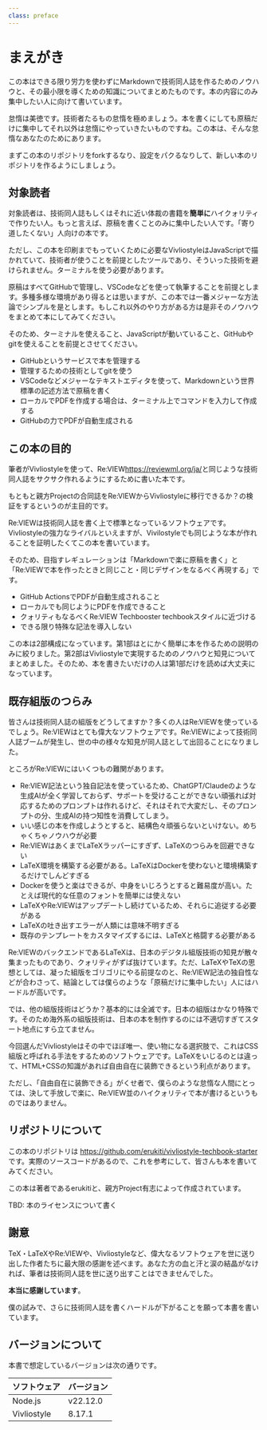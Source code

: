 ```yaml
---
class: preface
---
```


# まえがき

この本はできる限り労力を使わずにMarkdownで技術同人誌を作るためのノウハウと、その最小限を導くための知識についてまとめたものです。本の内容にのみ集中したい人に向けて書いています。

怠惰は美徳です。技術者たるもの怠惰を極めましょう。本を書くにしても原稿だけに集中してそれ以外は怠惰にやっていきたいものですね。この本は、そんな怠惰なあなたのためにあります。

まずこの本のリポジトリをforkするなり、設定をパクるなりして、新しい本のリポジトリを作るようにしましょう。

## 対象読者

対象読者は、技術同人誌もしくはそれに近い体裁の書籍を**簡単に**ハイクォリティで作りたい人。もっと言えば、原稿を書くことのみに集中したい人です。「寄り道したくない」人向けの本です。

ただし、この本を印刷までもっていくために必要なVivliostyleはJavaScriptで描かれていて、技術者が使うことを前提としたツールであり、そういった技術を避けられません。ターミナルを使う必要があります。

原稿はすべてGitHubで管理し、VSCodeなどを使って執筆することを前提とします。多種多様な環境があり得るとは思いますが、この本では一番メジャーな方法論でシンプルを是とします。もしこれ以外のやり方がある方は是非そのノウハウをまとめて本にしてみてください。

そのため、ターミナルを使えること、JavaScriptが動いていること、GitHubやgitを使えることを前提とさせてください。

* GitHubというサービスで本を管理する
* 管理するための技術としてgitを使う
* VSCodeなどメジャーなテキストエディタを使って、Markdownという世界標準の記述方法で原稿を書く
* ローカルでPDFを作成する場合は、ターミナル上でコマンドを入力して作成する
* GitHubの力でPDFが自動生成される

## この本の目的

筆者がVivliostyleを使って、Re:VIEW<span class="footnote">https://reviewml.org/ja/</span>と同じような技術同人誌をサクサク作れるようにするために書いた本です。

もともと親方Projectの合同誌をRe:VIEWからVivliostyleに移行できるか？の検証をするというのが主目的です。

Re:VIEWは技術同人誌を書く上で標準となっているソフトウェアです。Vivliostyleの強力なライバルといえますが、Vivilostyleでも同じような本が作れることを証明したくてこの本を書いています。

そのため、目指すレギュレーションは「Markdownで楽に原稿を書く」と「Re:VIEWで本を作ったときと同じこと・同じデザインをなるべく再現する」です。

* GitHub ActionsでPDFが自動生成されること
* ローカルでも同じようにPDFを作成できること
* クォリティもなるべくRe:VIEW Techbooster techbookスタイルに近づける
* できる限り特殊な記法を導入しない

この本は2部構成になっています。第1部はとにかく簡単に本を作るための説明のみに絞りました。第2部はVivliostyleで実現するためのノウハウと知見についてまとめました。そのため、本を書きたいだけの人は第1部だけを読めば大丈夫になっています。

## 既存組版のつらみ

皆さんは技術同人誌の組版をどうしてますか？多くの人はRe:VIEWを使っているでしょう。Re:VIEWはとても偉大なソフトウェアです。Re:VIEWによって技術同人誌ブームが発生し、世の中の様々な知見が同人誌として出回ることになりました。

ところがRe:VIEWにはいくつもの難関があります。

* Re:VIEW記法という独自記法を使っているため、ChatGPT/Claudeのような生成AIが全く学習しておらず、サポートを受けることができない<span class="footnote">頑張れば対応するためのプロンプトは作れるけど、それはそれで大変だし、そのプロンプトの分、生成AIの持つ知性を消費してしまう。</span>
* いい感じの本を作成しようとすると、結構色々頑張らないといけない。めちゃくちゃノウハウが必要
* Re:VIEWはあくまでLaTeXラッパーにすぎず、LaTeXのつらみを回避できない
* LaTeX環境を構築する必要がある。LaTeXはDockerを使わないと環境構築するだけでしんどすぎる
* Dockerを使うと楽はできるが、中身をいじろうとすると難易度が高い。たとえば現代的な任意のフォントを簡単には使えない
* LaTeXやRe:VIEWはアップデートし続けているため、それらに追従する必要がある
* LaTeXの吐き出すエラーが人類には意味不明すぎる
* 既存のテンプレートをカスタマイズするには、LaTeXと格闘する必要がある

Re:VIEWのバックエンドであるLaTeXは、日本のデジタル組版技術の知見が散々集まったものであり、クォリティがずば抜けています。ただ、LaTeXやTeXの思想としては、凝った組版をゴリゴリにやる前提なのと、Re:VIEW記法の独自性などが合わさって、結論としては僕らのような「原稿だけに集中したい」人にはハードルが高いです。

では、他の組版技術はどうか？基本的には全滅です。日本の組版はかなり特殊です。そのため海外系の組版技術は、日本の本を制作するのには不適切すぎてスタート地点にすら立てません。

今回選んだVivliostyleはその中でほぼ唯一、使い物になる選択肢で、これはCSS組版と呼ばれる手法をするためのソフトウェアです。LaTeXをいじるのとは違って、HTML+CSSの知識があれば自由自在に装飾できるという利点があります。

ただし、「自由自在に装飾できる」がくせ者で、僕らのような怠惰な人間にとっては、決して手放しで楽に、Re:VIEW並のハイクォリティで本が書けるというものではありません。

## リポジトリについて

この本のリポジトリは https://github.com/erukiti/vivliostyle-techbook-starter です。実際のソースコードがあるので、これを参考にして、皆さんも本を書いてみてください。

この本は著者であるerukitiと、親方Project有志によって作成されています。

TBD: 本のライセンスについて書く

## 謝意

TeX・LaTeXやRe:VIEWや、Vivliostyleなど、偉大なるソフトウェアを世に送り出した作者たちに最大限の感謝を述べます。あなた方の血と汗と涙の結晶がなければ、筆者は技術同人誌を世に送り出すことはできませんでした。

**本当に感謝しています**。

僕の試みで、さらに技術同人誌を書くハードルが下がることを願って本書を書いています。

## バージョンについて

本書で想定しているバージョンは次の通りです。

|ソフトウェア|バージョン|
|----------|---------|
|Node.js|v22.12.0|
|Vivliostyle|8.17.1|
